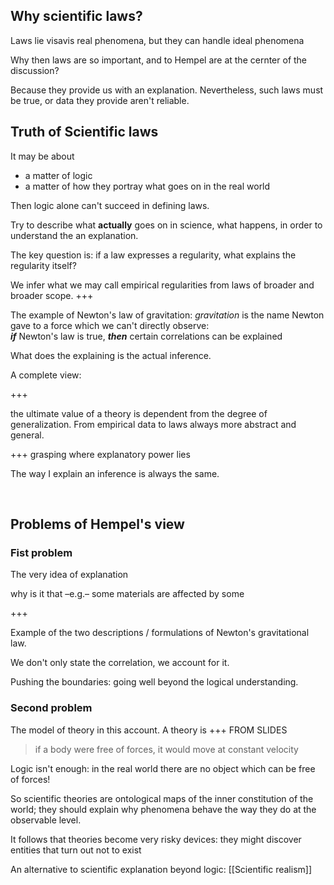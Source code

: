 ---
---

## Why scientific laws?

Laws lie visavis real phenomena, but they can handle ideal phenomena

Why then laws are so important, and to Hempel are at the cernter of the discussion?

Because they provide us with an explanation. Nevertheless, such laws must be true, or data they provide aren't reliable.

## Truth of Scientific laws

It may be about
- a matter of logic
- a matter of how they portray what goes on in the real world

Then logic alone can't succeed in defining laws.

Try to describe what **actually** goes on in science, what happens, in order to understand the an explanation.

The key question is: if a law expresses a regularity, what explains the regularity itself?

We infer what we may call empirical regularities from laws of broader and broader scope. +++

The example of Newton's law of gravitation: *gravitation* is the name Newton gave to a force which we can't directly observe:   
***if*** Newton's law is true, ***then*** certain correlations can be explained

What does the explaining is the actual inference.

A complete view:

+++

the ultimate value of a theory is dependent from the degree of generalization. From empirical data to laws always more abstract and general.

+++ grasping where explanatory power lies

The way I explain an inference is always the same.

<br>

## Problems of Hempel's view

### Fist problem

The very idea of explanation

why is it that –e.g.– some materials are affected by some 

+++

Example of the two descriptions / formulations of Newton's gravitational law.

We don't only state the correlation, we account for it.

Pushing the boundaries: going well beyond the logical understanding. 

### Second problem

The model of theory in this account. A theory is +++ FROM SLIDES

> if a body were free of forces, it would move at constant velocity

Logic isn't enough: in the real world there are no object which can be free of forces!

So scientific theories are ontological maps of the inner constitution of the world; they should explain why phenomena behave the way they do at the observable level.

It follows that theories become very risky devices: they might discover entities that turn out not to exist

An alternative to scientific explanation beyond logic: [[Scientific realism]]